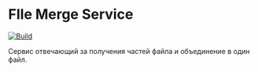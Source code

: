 # FIle Merge Service

[![Build](https://github.com/AntonZinovik/FileMergeService/actions/workflows/Build.yml/badge.svg?branch=main)](https://github.com/AntonZinovik/FileMergeService/actions/workflows/Build.yml)

Сервис отвечающий за получения частей файла и объединение в один файл.
